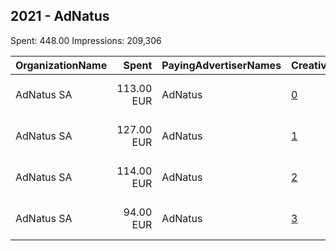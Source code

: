## 2021 - AdNatus 
Spent: 448.00
Impressions: 209,306

|OrganizationName|Spent|PayingAdvertiserNames|CreativeUrls|Impressions|Genders|AgeBrackets|CountryCodes|BillingAddresses|CandidateBallotInformation|
|:---|---:|:---|:---|---:|:---|:---|:---|:---|:---|
|AdNatus SA|113.00 EUR|AdNatus|[0](https://www.snap.com/political-ads/asset/d47a2dd80f4284e68450c3fd290874c96604445f9dffc217cf0db1fc12936751?mediaType=mp4)|57,861||18+|switzerland|"Boulevard Georges-Favon, 43,Genève,1204,CH"|Pierre Maudet|
|AdNatus SA|127.00 EUR|AdNatus|[1](https://www.snap.com/political-ads/asset/a9961fd8bfa68fa69a399468759b11d55bbb7b0d002ca47dc3f8ff1be282f853?mediaType=mp4)|56,235||18+|switzerland|"Boulevard Georges-Favon, 43,Genève,1204,CH"|Pierre Maudet|
|AdNatus SA|114.00 EUR|AdNatus|[2](https://www.snap.com/political-ads/asset/b33b7043d0a7946090113d879c7e173c7d4fb00dc2c7b498bd9ba40e10908107?mediaType=mp4)|52,746||18+|switzerland|"Boulevard Georges-Favon, 43,Genève,1204,CH"|Pierre Maudet|
|AdNatus SA|94.00 EUR|AdNatus|[3](https://www.snap.com/political-ads/asset/8e426da94a303707afeb1347ac6835a749da9b7b928bd3794da365a20cd6837a?mediaType=mp4)|42,464||18+|switzerland|"Boulevard Georges-Favon, 43,Genève,1204,CH"|Pierre Maudet|
